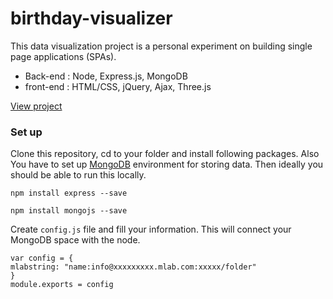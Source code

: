 # birthday-visualizer
This data visualization project is a personal experiment on building single page applications (SPAs). 
* Back-end : Node, Express.js, MongoDB 
* front-end : HTML/CSS, jQuery, Ajax, Three.js

[View project](https://birthday-visualizer.glitch.me/)


### Set up
Clone this repository, cd to your folder and install following packages. Also You have to set up [MongoDB](https://www.mongodb.com/) environment for storing data. Then ideally you should be able to run this locally. 



```
npm install express --save
```
```
npm install mongojs --save
```


Create ```config.js``` file and fill your information. This will connect your MongoDB space with the node.


```
var config = {
mlabstring: "name:info@xxxxxxxxx.mlab.com:xxxxx/folder"
}
module.exports = config 
```

